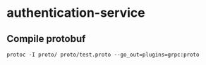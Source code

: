 # authentication-service

## Compile protobuf
`protoc -I proto/ proto/test.proto --go_out=plugins=grpc:proto`
